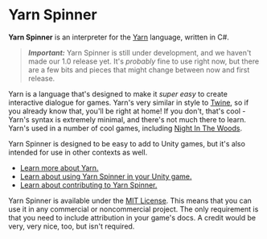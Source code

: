 # Yarn Spinner

**Yarn Spinner** is an interpreter for the <a href="http://github.com/infiniteammoinc/Yarn">Yarn</a> language, written in C#.

> ***Important:*** Yarn Spinner is still under development, and we haven't made our 1.0 release yet. It's *probably* fine to use right now, but there are a few bits and pieces that might change between now and first release.

Yarn is a language that's designed to make it *super easy* to create interactive dialogue for games. Yarn's very similar in style to <a href="http://twinery.org">Twine</a>, so if you already know that, you'll be right at home! If you don't, that's cool - Yarn's syntax is extremely minimal, and there's not much there to learn. Yarn's used in a number of cool games, including <a href="http://nightinthewoods.com">Night In The Woods</a>. 

Yarn Spinner is designed to be easy to add to Unity games, but it's also intended for use in other contexts as well.

* [Learn more about Yarn.](http://github.com/infiniteammoinc/Yarn)
* [Learn about using Yarn Spinner in your Unity game.](Documentation/Unity.md)
* [Learn about contributing to Yarn Spinner.](CONTRIBUTING.md)

Yarn Spinner is available under the [MIT License](LICENSE.md). This means that you can use it in any commercial or noncommercial project. The only requirement is that you need to include attribution in your game's docs. A credit would be very, very nice, too, but isn't required.

<!-- >* <a href="TOOD">Learn about using Yarn Spinner in other engines, or on its own.</a> -->

<!-- TODO: screenshots; permission for screenshots -->
